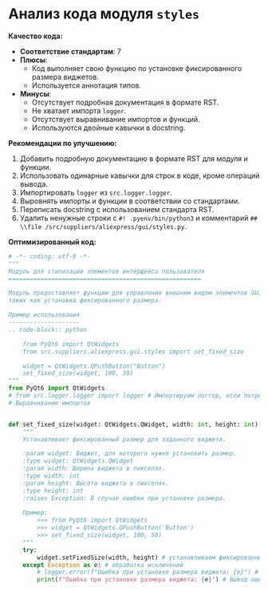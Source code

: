 # Анализ кода модуля `styles`

**Качество кода:**

-   **Соответствие стандартам**: 7
-   **Плюсы**:
    -   Код выполняет свою функцию по установке фиксированного размера виджетов.
    -   Используется аннотация типов.
-   **Минусы**:
    -   Отсутствует подробная документация в формате RST.
    -   Не хватает импорта `logger`.
    -   Отсутствует выравнивание импортов и функций.
    -   Используются двойные кавычки в docstring.

**Рекомендации по улучшению:**

1.  Добавить подробную документацию в формате RST для модуля и функции.
2.  Использовать одинарные кавычки для строк в коде, кроме операций вывода.
3.  Импортировать `logger` из `src.logger.logger`.
4.  Выровнять импорты и функции в соответствии со стандартами.
5.  Переписать docstring с использованием стандарта RST.
6.  Удалить ненужные строки с `#! .pyenv/bin/python3` и комментарий `## \\file /src/suppliers/aliexpress/gui/styles.py`.

**Оптимизированный код:**

```python
# -*- coding: utf-8 -*-
"""
Модуль для стилизации элементов интерфейса пользователя
======================================================

Модуль предоставляет функции для управления внешним видом элементов GUI,
таких как установка фиксированного размера.

Пример использования
--------------------
.. code-block:: python

    from PyQt6 import QtWidgets
    from src.suppliers.aliexpress.gui.styles import set_fixed_size

    widget = QtWidgets.QPushButton("Button")
    set_fixed_size(widget, 100, 30)
"""
from PyQt6 import QtWidgets
# from src.logger.logger import logger # Импортируем логгер, если потребуется логирование
# Выравнивание импортов


def set_fixed_size(widget: QtWidgets.QWidget, width: int, height: int) -> None:
    """
    Устанавливает фиксированный размер для заданного виджета.

    :param widget: Виджет, для которого нужно установить размер.
    :type widget: QtWidgets.QWidget
    :param width: Ширина виджета в пикселях.
    :type width: int
    :param height: Высота виджета в пикселях.
    :type height: int
    :raises Exception: В случае ошибки при установке размера.
    
    Пример:
        >>> from PyQt6 import QtWidgets
        >>> widget = QtWidgets.QPushButton('Button')
        >>> set_fixed_size(widget, 100, 50)
    """
    try:
        widget.setFixedSize(width, height) # устанавливаем фиксированный размер
    except Exception as e: # обработка исключений
        # logger.error(f"Ошибка при установке размера виджета: {e}") # Логирование ошибки, если логгер включен
        print(f"Ошибка при установке размера виджета: {e}") # Вывод ошибки в консоль, если логгер не используется
```